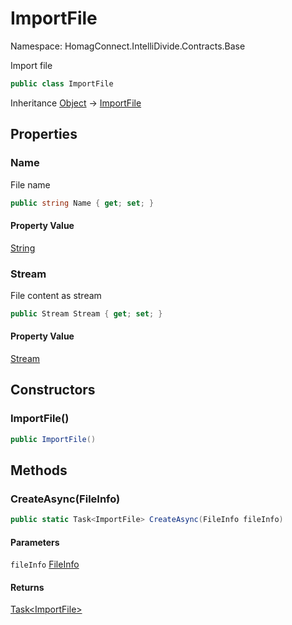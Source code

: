 # ImportFile

Namespace: HomagConnect.IntelliDivide.Contracts.Base

Import file

```csharp
public class ImportFile
```

Inheritance [Object](https://docs.microsoft.com/en-us/dotnet/api/system.object) → [ImportFile](./homagconnect.intellidivide.contracts.base.importfile.md)

## Properties

### **Name**

File name

```csharp
public string Name { get; set; }
```

#### Property Value

[String](https://docs.microsoft.com/en-us/dotnet/api/system.string)<br>

### **Stream**

File content as stream

```csharp
public Stream Stream { get; set; }
```

#### Property Value

[Stream](https://docs.microsoft.com/en-us/dotnet/api/system.io.stream)<br>

## Constructors

### **ImportFile()**

```csharp
public ImportFile()
```

## Methods

### **CreateAsync(FileInfo)**

```csharp
public static Task<ImportFile> CreateAsync(FileInfo fileInfo)
```

#### Parameters

`fileInfo` [FileInfo](https://docs.microsoft.com/en-us/dotnet/api/system.io.fileinfo)<br>

#### Returns

[Task&lt;ImportFile&gt;](https://docs.microsoft.com/en-us/dotnet/api/system.threading.tasks.task-1)<br>
